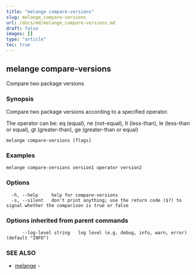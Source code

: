 ```yaml
---
title: "melange compare-versions"
slug: melange_compare-versions
url: /docs/md/melange_compare-versions.md
draft: false
images: []
type: "article"
toc: true
---
```

## melange compare-versions

Compare two package versions

### Synopsis

Compare two package versions according to a specified operator.

The operator can be: eq (equal), ne (not-equal),
                     lt (less-than), le (less-than or equal),
                     gt (greater-than), ge (greater-than or equal)

```
melange compare-versions [flags]
```

### Examples

```
melange compare-versions version1 operator version2
```

### Options

```
  -h, --help     help for compare-versions
  -s, --silent   don't print anything; use the return code ($?) to signal whether the comparison is true or false
```

### Options inherited from parent commands

```
      --log-level string   log level (e.g. debug, info, warn, error) (default "INFO")
```

### SEE ALSO

* [melange](/docs/md/melange.md)	 - 


